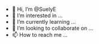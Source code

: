 - 👋 Hi, I’m @SuelyE
- 👀 I’m interested in ...
- 🌱 I’m currently learning ...
- 💞️ I’m looking to collaborate on ...
- 📫 How to reach me ...

<!---
SuelyE/SuelyE is a ✨ special ✨ repository because its `README.md` (this file) appears on your GitHub profile.
You can click the Preview link to take a look at your changes.
--->
